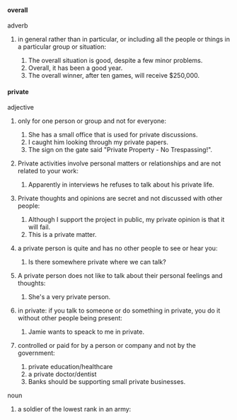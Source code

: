 #### overall
adverb

1. in general rather than in particular, or including all the people or things in a particular group or situation:
   
   1. The overall situation is good, despite a few minor problems.
   2. Overall, it has been a good year.
   3. The overall winner, after ten games, will receive $250,000.

#### private
adjective

1. only for one person or group and not for everyone:
   
   1. She has a small office that is used for private discussions.
   2. I caught him looking through my private papers.
   3. The sign on the gate said "Private Property - No Trespassing!".

2. Private activities involve personal matters or relationships and are not related to your work:
   
   1. Apparently in interviews he refuses to talk about his private life.

3. Private thoughts and opinions are secret and not discussed with other people:
   
   1. Although I support the project in public, my private opinion is that it will fail.
   2. This is a private matter.

3. a private person is quite and has no other people to see or hear you:
   
   1. Is there somewhere private where we can talk?

4. A private person does not like to talk about their personal feelings and thoughts:
   
   1. She's a very private person.

5. in private: if you talk to someone or do something in private, you do it without other people being present:
   
   1. Jamie wants to speack to me in private.

6. controlled or paid for by a person or company and not by the government:
   
   1. private education/healthcare
   2. a private doctor/dentist
   3. Banks should be supporting small private businesses.

noun

1. a soldier of the lowest rank in an army: